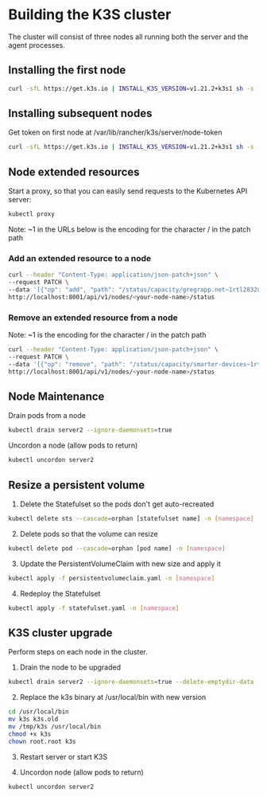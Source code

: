 # Building the K3S cluster

The cluster will consist of three nodes all running both the server and the agent processes.

## Installing the first node 

```bash
curl -sfL https://get.k3s.io | INSTALL_K3S_VERSION=v1.21.2+k3s1 sh -s - server --disable=traefik --disable=servicelb --cluster-init
```

## Installing subsequent nodes

Get token on first node at /var/lib/rancher/k3s/server/node-token

```bash
curl -sfL https://get.k3s.io | INSTALL_K3S_VERSION=v1.21.2+k3s1 sh -s - server --disable=traefik --disable=servicelb --server https://<ip or hostname of node1>:6443 --token <TOKEN> 
```

## Node extended resources

Start a proxy, so that you can easily send requests to the Kubernetes API server:

```bash
kubectl proxy
```

Note: ~1 in the URLs below is the encoding for the character / in the patch path

### Add an extended resource to a node 

```bash
curl --header "Content-Type: application/json-patch+json" \
--request PATCH \
--data '[{"op": "add", "path": "/status/capacity/gregrapp.net~1rtl2832u", "value": "1"}]' \
http://localhost:8001/api/v1/nodes/<your-node-name>/status
```

### Remove an extended resource from a node

Note: ~1 is the encoding for the character / in the patch path

```bash
curl --header "Content-Type: application/json-patch+json" \
--request PATCH \
--data '[{"op": "remove", "path": "/status/capacity/smarter-devices~1rtlsdr2"}]' \
http://localhost:8001/api/v1/nodes/<your-node-name>/status
```

## Node Maintenance

Drain pods from a node

```bash
kubectl drain server2 --ignore-daemonsets=true
```

Uncordon a node (allow pods to return)

```bash
kubectl uncordon server2
```

## Resize a persistent volume

1. Delete the Statefulset so the pods don't get auto-recreated
```bash
kubectl delete sts --cascade=orphan [statefulset name] -n [namespace]
```

2. Delete pods so that the volume can resize
```bash
kubectl delete pod --cascade=orphan [pod name] -n [namespace]
```

3. Update the PersistentVolumeClaim with new size and apply it
```bash
kubectl apply -f persistentvolumeclaim.yaml -n [namespace]
```

4. Redeploy the Statefulset
```bash
kubectl apply -f statefulset.yaml -n [namespace]
```

## K3S cluster upgrade

Perform steps on each node in the cluster.

1. Drain the node to be upgraded
```bash
kubectl drain server2 --ignore-daemonsets=true --delete-emptydir-data
```

2. Replace the k3s binary at /usr/local/bin with new version
```bash
cd /usr/local/bin
mv k3s k3s.old
mv /tmp/k3s /usr/local/bin
chmod +x k3s
chown root.root k3s
```

3. Restart server or start K3S

4. Uncordon node (allow pods to return)
```bash
kubectl uncordon server2
```